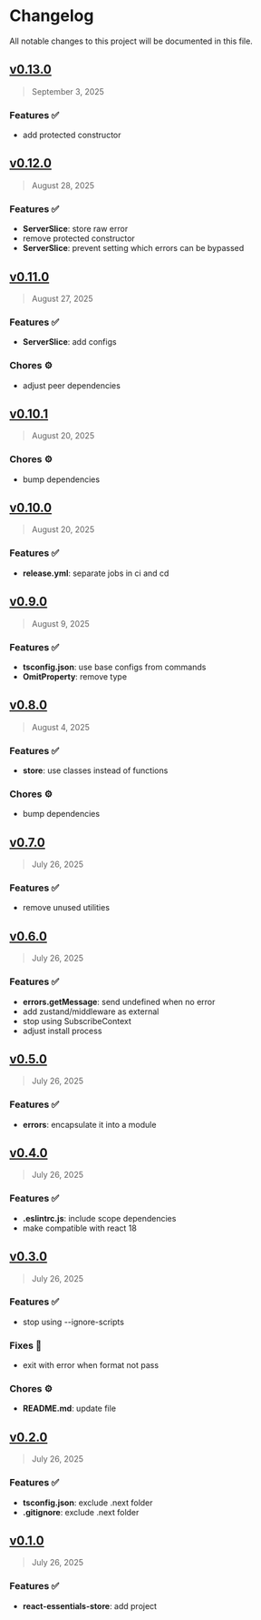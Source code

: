 # Changelog

All notable changes to this project will be documented in this file.

## [v0.13.0](https://github.com/agusmgarcia/react-essentials/tree/@agusmgarcia/react-essentials-store@v0.13.0)

> September 3, 2025

### Features ✅

- add protected constructor

## [v0.12.0](https://github.com/agusmgarcia/react-essentials/tree/@agusmgarcia/react-essentials-store@v0.12.0)

> August 28, 2025

### Features ✅

- **ServerSlice**: store raw error
- remove protected constructor
- **ServerSlice**: prevent setting which errors can be bypassed

## [v0.11.0](https://github.com/agusmgarcia/react-essentials/tree/@agusmgarcia/react-essentials-store@v0.11.0)

> August 27, 2025

### Features ✅

- **ServerSlice**: add configs

### Chores ⚙️

- adjust peer dependencies

## [v0.10.1](https://github.com/agusmgarcia/react-essentials/tree/@agusmgarcia/react-essentials-store@v0.10.1)

> August 20, 2025

### Chores ⚙️

- bump dependencies

## [v0.10.0](https://github.com/agusmgarcia/react-essentials/tree/@agusmgarcia/react-essentials-store@v0.10.0)

> August 20, 2025

### Features ✅

- **release.yml**: separate jobs in ci and cd

## [v0.9.0](https://github.com/agusmgarcia/react-essentials/tree/@agusmgarcia/react-essentials-store@v0.9.0)

> August 9, 2025

### Features ✅

- **tsconfig.json**: use base configs from commands
- **OmitProperty**: remove type

## [v0.8.0](https://github.com/agusmgarcia/react-essentials/tree/@agusmgarcia/react-essentials-store@v0.8.0)

> August 4, 2025

### Features ✅

- **store**: use classes instead of functions

### Chores ⚙️

- bump dependencies

## [v0.7.0](https://github.com/agusmgarcia/react-essentials/tree/@agusmgarcia/react-essentials-store@v0.7.0)

> July 26, 2025

### Features ✅

- remove unused utilities

## [v0.6.0](https://github.com/agusmgarcia/react-essentials/tree/@agusmgarcia/react-essentials-store@v0.6.0)

> July 26, 2025

### Features ✅

- **errors.getMessage**: send undefined when no error
- add zustand/middleware as external
- stop using SubscribeContext
- adjust install process

## [v0.5.0](https://github.com/agusmgarcia/react-essentials/tree/@agusmgarcia/react-essentials-store@v0.5.0)

> July 26, 2025

### Features ✅

- **errors**: encapsulate it into a module

## [v0.4.0](https://github.com/agusmgarcia/react-essentials/tree/@agusmgarcia/react-essentials-store@v0.4.0)

> July 26, 2025

### Features ✅

- **.eslintrc.js**: include scope dependencies
- make compatible with react 18

## [v0.3.0](https://github.com/agusmgarcia/react-essentials/tree/@agusmgarcia/react-essentials-store@v0.3.0)

> July 26, 2025

### Features ✅

- stop using --ignore-scripts

### Fixes 🎯

- exit with error when format not pass

### Chores ⚙️

- **README.md**: update file

## [v0.2.0](https://github.com/agusmgarcia/react-essentials/tree/@agusmgarcia/react-essentials-store@v0.2.0)

> July 26, 2025

### Features ✅

- **tsconfig.json**: exclude .next folder
- **.gitignore**: exclude .next folder

## [v0.1.0](https://github.com/agusmgarcia/react-essentials/tree/@agusmgarcia/react-essentials-store@v0.1.0)

> July 26, 2025

### Features ✅

- **react-essentials-store**: add project
